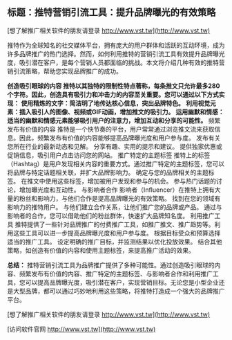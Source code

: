 ## **标题：推特营销引流工具：提升品牌曝光的有效策略**

[想了解推广相关软件的朋友请登录 http://www.vst.tw](http://www.vst.tw)

推特作为全球知名的社交媒体平台，拥有庞大的用户群体和活跃的互动环境，成为许多品牌推广的热门选择。然而，如何利用推特的营销引流工具有效提升品牌曝光度，吸引潜在客户，是每个营销人员都面临的挑战。本文将介绍几种有效的推特营销引流策略，帮助您实现品牌推广的成功。

**创造吸引眼球的内容 推特以其独特的限制性特点著称，每条推文只允许最多280个字符。因此，创造具有吸引力和冲击力的内容至关重要。您可以通过以下方式实现：**
**使用精炼的文字：简洁明了地传达核心信息，突出品牌特色。**
**利用视觉元素：插入吸引人的图像、视频或GIF动画，增加推文的吸引力。**
**运用幽默和情感：适当的幽默和情感元素能够吸引用户的注意力，增加互动和分享的可能性。**
频繁发布有价值的内容 推特是一个快节奏的平台，用户常常通过浏览推文流来获取信息。因此，频繁发布有价值的内容能够提高品牌曝光度和用户参与度。
发布有关您所在行业的最新动态和见解。
分享有趣、实用的提示和建议。
提供独家优惠或促销信息，吸引用户点击访问您的网站。
推广特定的主题标签 推特上的标签（Hashtag）是用户发现相关内容的重要方式。通过推广特定的主题标签，您可以将品牌与特定话题相关联，并扩大品牌影响力。
确定与您的品牌相关的主题标签。
在推文中使用这些标签，增加被用户发现和参与的机会。
参与热门话题的讨论，增加曝光度和互动性。
与影响者合作 影响者（Influencer）在推特上拥有大量的粉丝和影响力，与他们合作是提高品牌曝光的有效策略。
找到在您的领域有影响力的推特用户。
与他们建立合作关系，让他们推广您的品牌或产品。
通过与影响者的合作，您可以借助他们的粉丝群体，快速扩大品牌知名度。
利用推广工具 推特提供了一些针对品牌推广的付费推广工具，如推广推文、推广趋势等。利用这些工具可以进一步提高品牌曝光度和用户参与度。
根据目标受众和预算选择适当的推广工具。
设定明确的推广目标，并监测结果以优化投放效果。
结合其他策略，如创造有价值的内容和使用主题标签，来提高推广活动的效果。

**总结：**
推特营销引流工具为品牌推广提供了多种可能性。通过创造吸引眼球的内容、频繁发布有价值的内容、推广特定的主题标签、与影响者合作和利用推广工具，您可以提高品牌曝光度，吸引潜在客户，实现营销目标。无论您是小型企业还是大型品牌，都可以通过巧妙地利用这些策略，将推特打造成一个强大的品牌推广平台。

[想了解推广相关软件的朋友请登录 http://www.vst.tw](http://www.vst.tw)


[访问软件官网 http://www.vst.tw](http://www.vst.tw)
